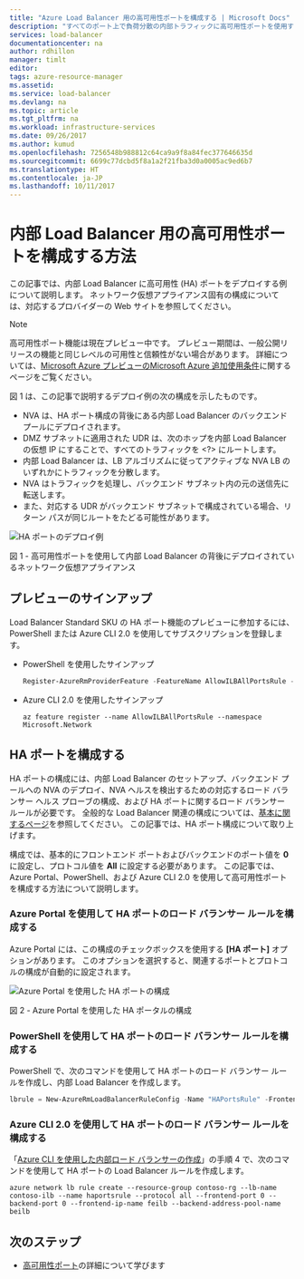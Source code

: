 ```yaml
---
title: "Azure Load Balancer 用の高可用性ポートを構成する | Microsoft Docs"
description: "すべてのポート上で負荷分散の内部トラフィックに高可用性ポートを使用する方法について説明します"
services: load-balancer
documentationcenter: na
author: rdhillon
manager: timlt
editor: 
tags: azure-resource-manager
ms.assetid: 
ms.service: load-balancer
ms.devlang: na
ms.topic: article
ms.tgt_pltfrm: na
ms.workload: infrastructure-services
ms.date: 09/26/2017
ms.author: kumud
ms.openlocfilehash: 7256548b988812c64ca9a9f8a84fec377646635d
ms.sourcegitcommit: 6699c77dcbd5f8a1a2f21fba3d0a0005ac9ed6b7
ms.translationtype: HT
ms.contentlocale: ja-JP
ms.lasthandoff: 10/11/2017
---
```

# <a name="how-to-configure-high-availability-ports-for-internal-load-balancer"></a>内部 Load Balancer 用の高可用性ポートを構成する方法

この記事では、内部 Load Balancer に高可用性 (HA) ポートをデプロイする例について説明します。 ネットワーク仮想アプライアンス固有の構成については、対応するプロバイダーの Web サイトを参照してください。

>[!NOTE]
> 高可用性ポート機能は現在プレビュー中です。 プレビュー期間は、一般公開リリースの機能と同じレベルの可用性と信頼性がない場合があります。 詳細については、[Microsoft Azure プレビューのMicrosoft Azure 追加使用条件](https://azure.microsoft.com/support/legal/preview-supplemental-terms/)に関するページをご覧ください。

図 1 は、この記事で説明するデプロイ例の次の構成を示したものです。
- NVA は、HA ポート構成の背後にある内部 Load Balancer のバックエンド プールにデプロイされます。 
- DMZ サブネットに適用された UDR は、次のホップを内部 Load Balancer の仮想 IP にすることで、すべてのトラフィックを <?> にルートします。 
- 内部 Load Balancer は、LB アルゴリズムに従ってアクティブな NVA LB のいずれかにトラフィックを分散します。
- NVA はトラフィックを処理し、バックエンド サブネット内の元の送信先に転送します。
- また、対応する UDR がバックエンド サブネットで構成されている場合、リターン パスが同じルートをたどる可能性があります。 

![HA ポートのデプロイ例](./media/load-balancer-configure-ha-ports/haports.png)

図 1 - 高可用性ポートを使用して内部 Load Balancer の背後にデプロイされているネットワーク仮想アプライアンス 

## <a name="preview-sign-up"></a>プレビューのサインアップ

Load Balancer Standard SKU の HA ポート機能のプレビューに参加するには、PowerShell または Azure CLI 2.0 を使用してサブスクリプションを登録します。

- PowerShell を使用したサインアップ

   ```powershell
   Register-AzureRmProviderFeature -FeatureName AllowILBAllPortsRule -ProviderNamespace Microsoft.Network
    ```

- Azure CLI 2.0 を使用したサインアップ

    ```cli
  az feature register --name AllowILBAllPortsRule --namespace Microsoft.Network  
    ```

## <a name="configuring-ha-ports"></a>HA ポートを構成する

HA ポートの構成には、内部 Load Balancer のセットアップ、バックエンド プールへの NVA のデプロイ、NVA ヘルスを検出するための対応するロード バランサー ヘルス プローブの構成、および HA ポートに関するロード バランサー ルールが必要です。 全般的な Load Balancer 関連の構成については、[基本に関するページ](load-balancer-get-started-ilb-arm-portal.md)を参照してください。 この記事では、HA ポート構成について取り上げます。

構成では、基本的にフロントエンド ポートおよびバックエンドのポート値を **0** に設定し、プロトコル値を **All** に設定する必要があります。 この記事では、Azure Portal、PowerShell、および Azure CLI 2.0 を使用して高可用性ポートを構成する方法について説明します。

### <a name="configure-ha-ports-load-balancer-rule-with-the-azure-portal"></a>Azure Portal を使用して HA ポートのロード バランサー ルールを構成する

Azure Portal には、この構成のチェックボックスを使用する **[HA ポート]** オプションがあります。 このオプションを選択すると、関連するポートとプロトコルの構成が自動的に設定されます。 

![Azure Portal を使用した HA ポートの構成](./media/load-balancer-configure-ha-ports/haports-portal.png)

図 2 - Azure Portal を使用した HA ポータルの構成

### <a name="configure-ha-ports-load-balancer-rule-with-powershell"></a>PowerShell を使用して HA ポートのロード バランサー ルールを構成する

PowerShell で、次のコマンドを使用して HA ポートのロード バランサー ルールを作成し、内部 Load Balancer を作成します。

```powershell
lbrule = New-AzureRmLoadBalancerRuleConfig -Name "HAPortsRule" -FrontendIpConfiguration $frontendIP -BackendAddressPool $beAddressPool -Probe $healthProbe -Protocol "All" -FrontendPort 0 -BackendPort 0
```

### <a name="configure-ha-ports-load-balancer-rule-with-azure-cli-20"></a>Azure CLI 2.0 を使用して HA ポートのロード バランサー ルールを構成する

「[Azure CLI を使用した内部ロード バランサーの作成](load-balancer-get-started-ilb-arm-cli.md)」の手順 4 で、次のコマンドを使用して HA ポートの Load Balancer ルールを作成します。

```azurecli
azure network lb rule create --resource-group contoso-rg --lb-name contoso-ilb --name haportsrule --protocol all --frontend-port 0 --backend-port 0 --frontend-ip-name feilb --backend-address-pool-name beilb
```

## <a name="next-steps"></a>次のステップ

- [高可用性ポート](load-balancer-ha-ports-overview.md)の詳細について学びます
